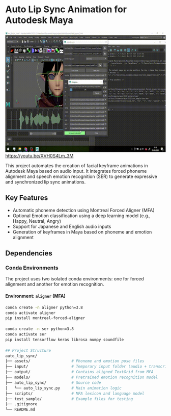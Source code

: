 # Auto Lip Sync Animation for Autodesk Maya

![Auto Lip Sync Demo](test_sample/MayaAutoLipSync.gif)
https://youtu.be/XVH0S4Lm_3M

This project automates the creation of facial keyframe animations in Autodesk Maya based on audio input. It integrates forced phoneme alignment and speech emotion recognition (SER) to generate expressive and synchronized lip sync animations.

## Key Features

- Automatic phoneme detection using Montreal Forced Aligner (MFA)
- Optional Emotion classification using a deep learning model (e.g., Happy, Neutral, Angry)
- Support for Japanese and English audio inputs
- Generation of keyframes in Maya based on phoneme and emotion alignment

## Dependencies

### Conda Environments

The project uses two isolated conda environments: one for forced alignment and another for emotion recognition.

#### Environment: `aligner` (MFA)

```bash
conda create -n aligner python=3.8
conda activate aligner
pip install montreal-forced-aligner

conda create -n ser python=3.8
conda activate ser
pip install tensorflow keras librosa numpy soundfile

## Project Structure
auto_lip_sync/
├── assets/                  # Phoneme and emotion pose files
├── input/                   # Temporary input folder (audio + transcript)
├── output/                  # Contains aligned TextGrid from MFA
├── models/                  # Pretrained emotion recognition model
├── auto_lip_sync/           # Source code
│   └── auto_lip_sync.py     # Main animation logic
├── scripts/                 # MFA lexicon and language model
├── test_sample/             # Example files for testing
├── .gitignore
└── README.md
